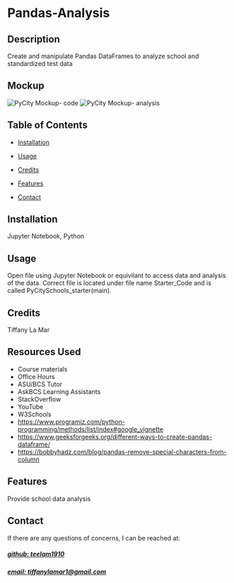 # Pandas-Analysis

## Description
Create and manipulate Pandas DataFrames to analyze school and standardized test data

## Mockup

![PyCity Mockup- code](https://github.com/teelam1910/pandas-analysis/assets/132629216/d30c7dab-32ed-4767-9caf-360ab445be1d)
![PyCity Mockup- analysis](https://github.com/teelam1910/pandas-analysis/assets/132629216/4ead160a-efe6-4c60-ba78-91f2b159fc18)


## Table of Contents

- [Installation](#installation)
- [Usage](#usage)
- [Credits](#credits)

- [Features](#features)

- [Contact](#contact)

## Installation
Jupyter Notebook, Python

## Usage
Open file using Jupyter Notebook or equivilant to access data and analysis of the data. Correct file is located under file name Starter_Code and is called PyCitySchools_starter(main).


## Credits
Tiffany La Mar

## Resources Used
- Course materials
- Office Hours
- ASU/BCS Tutor
- AskBCS Learning Assistants
- StackOverflow
- YouTube
- W3Schools
- https://www.programiz.com/python-programming/methods/list/index#google_vignette
- https://www.geeksforgeeks.org/different-ways-to-create-pandas-dataframe/
- https://bobbyhadz.com/blog/pandas-remove-special-characters-from-column


## Features
Provide school data analysis



## Contact
If there are any questions of concerns, I can be reached at:
##### [github: teelam1910](https://github.com/teelam1910)
##### [email: tiffanylamar1@gmail.com](mailto:tiffanylamar1@gmail.com)
